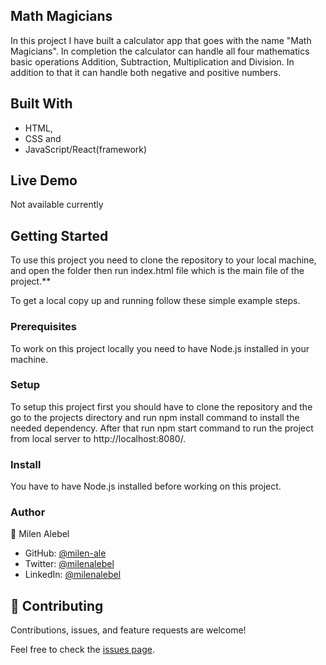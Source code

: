 ## Math Magicians

In this project I have built a calculator app that goes with the name "Math Magicians". In completion the calculator can handle all four mathematics basic operations Addition, Subtraction, Multiplication and Division. In addition to that it can handle both negative and positive numbers.


## Built With

- HTML, 
- CSS and 
- JavaScript/React(framework)
  
## Live Demo

Not available currently

## Getting Started

To use this project you need to clone the repository to your local machine, and open the folder then run index.html file which is the main file of the project.**

To get a local copy up and running follow these simple example steps.

### Prerequisites

To work on this project locally you need to have Node.js installed in your machine.

### Setup

To setup this project first you should have to clone the repository and the go to the projects directory and run npm install command to install the needed dependency. After that run npm start command to run the project from local server to http://localhost:8080/.

### Install

You have to have Node.js installed before working on this project.

### Author

👤 Milen Alebel

- GitHub: [@milen-ale](https://github.com/MilenAlebel)
- Twitter: [@milenalebel](https://twitter.com/milenalebel)
- LinkedIn: [@milenalebel](https://linkedin.com/in/milenalebel)
## 🤝 Contributing

Contributions, issues, and feature requests are welcome!

Feel free to check the [issues page](../../issues/).
